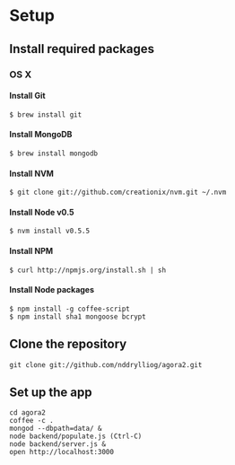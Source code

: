 
# Setup

## Install required packages

### OS X

#### Install Git

    $ brew install git

#### Install MongoDB

    $ brew install mongodb

#### Install NVM

    $ git clone git://github.com/creationix/nvm.git ~/.nvm

#### Install Node v0.5

    $ nvm install v0.5.5

#### Install NPM

    $ curl http://npmjs.org/install.sh | sh

#### Install Node packages

    $ npm install -g coffee-script
    $ npm install sha1 mongoose bcrypt

## Clone the repository

    git clone git://github.com/nddrylliog/agora2.git

## Set up the app

    cd agora2
    coffee -c .
    mongod --dbpath=data/ &
    node backend/populate.js (Ctrl-C)
    node backend/server.js &
    open http://localhost:3000
